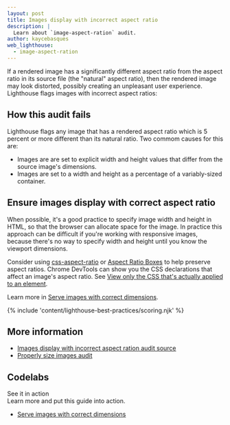 ```yaml
---
layout: post
title: Images display with incorrect aspect ratio
description: |
  Learn about `image-aspect-ration` audit.
author: kaycebasques
web_lighthouse:
  - image-aspect-ration
---
```


If a rendered image has a significantly different aspect ratio
from the aspect ratio in its source file (the "natural" aspect ratio),
then the rendered image may look distorted,
possibly creating an unpleasant user experience.
Lighthouse flags images with incorrect aspect ratios:

<!--***TODO***

Having trouble getting this audit to fail. 
Even when I see terrible view of images in a glitch,
I am not seeing this error.
<figure class="w-figure">
  <img class="w-screenshot w-screenshot--filled" src="image-aspect-ratio.png" alt="Lighthouse audit shows images displayed with incorrect aspect ratio">
  <figcaption class="w-figcaption">
    Fig. 1 — Images display with incorrect aspect ratio
  </figcaption>
</figure>
-->

## How this audit fails

Lighthouse flags any image that has a rendered aspect ratio
which is 5 percent or more different than its natural ratio.
Two commom causes for this are:

- Images are are set to explicit width and height values that differ from the source image's dimensions.
- Images are set to a width and height as a percentage of a variably-sized container.

## Ensure images display with correct aspect ratio

When possible, it's a good practice to specify image width and height in HTML,
so that the browser can allocate space for the image.
In practice this approach can be difficult if you're working with responsive images,
because there's no way to specify width and height until you know the viewport dimensions.

Consider using [css-aspect-ratio](https://www.npmjs.com/package/css-aspect-ratio) or
[Aspect Ratio Boxes](https://css-tricks.com/aspect-ratio-boxes/)
to help preserve aspect ratios.
Chrome DevTools can show you the CSS declarations that affect an image's aspect ratio.
See [View only the CSS that's actually applied to an element](https://developers.google.com/web/tools/chrome-devtools/css/reference#computed).

Learn more in [Serve images with correct dimensions](/serve-images-with-correct-dimensions).

{% include 'content/lighthouse-best-practices/scoring.njk' %}

## More information

- [Images display with incorrect aspect ration audit source](https://github.com/GoogleChrome/lighthouse/blob/master/lighthouse-core/audits/image-aspect-ratio.js)
- [Properly size images audit]()

<div class="w-codelabs-callout">
  <div class="w-codelabs-callout__header">
    <h2 class="w-codelabs-callout__lockup">Codelabs</h2>
    <div class="w-codelabs-callout__headline">See it in action</div>
    <div class="w-codelabs-callout__blurb">
      Learn more and put this guide into action.
    </div>
  </div>
  <ul class="w-unstyled-list w-codelabs-callout__list">
    <li class="w-codelabs-callout__listitem">
      <a class="w-codelabs-callout__link" href="/codelab-serve-images-correct-dimensions">
        Serve images with correct dimensions
      </a>
    </li>
  </ul>
</div>